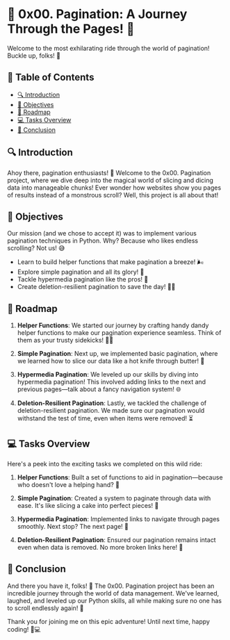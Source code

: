 # 🎉 0x00. Pagination: A Journey Through the Pages! 📜

Welcome to the most exhilarating ride through the world of pagination! Buckle up, folks! 🚀

## 🏁 Table of Contents

- [🔍 Introduction](#-introduction)
- [📖 Objectives](#-objectives)
- [🧭 Roadmap](#-roadmap)
- [💻 Tasks Overview](#-tasks-overview)
- [🎊 Conclusion](#-conclusion)

## 🔍 Introduction

Ahoy there, pagination enthusiasts! 🎊 Welcome to the 0x00. Pagination project, where we dive deep into the magical world of slicing and dicing data into manageable chunks! Ever wonder how websites show you pages of results instead of a monstrous scroll? Well, this project is all about that!

## 📖 Objectives

Our mission (and we chose to accept it) was to implement various pagination techniques in Python. Why? Because who likes endless scrolling? Not us! 😅

- Learn to build helper functions that make pagination a breeze! 🌬️
- Explore simple pagination and all its glory! 🌟
- Tackle hypermedia pagination like the pros! 💪
- Create deletion-resilient pagination to save the day! 🦸‍♂️

## 🧭 Roadmap

1. **Helper Functions**: We started our journey by crafting handy dandy helper functions to make our pagination experience seamless. Think of them as your trusty sidekicks! 🦸‍♀️

2. **Simple Pagination**: Next up, we implemented basic pagination, where we learned how to slice our data like a hot knife through butter! 🧈

3. **Hypermedia Pagination**: We leveled up our skills by diving into hypermedia pagination! This involved adding links to the next and previous pages—talk about a fancy navigation system! 🌐

4. **Deletion-Resilient Pagination**: Lastly, we tackled the challenge of deletion-resilient pagination. We made sure our pagination would withstand the test of time, even when items were removed! ⏳

## 💻 Tasks Overview

Here's a peek into the exciting tasks we completed on this wild ride:

1. **Helper Functions**: Built a set of functions to aid in pagination—because who doesn't love a helping hand? 👐

2. **Simple Pagination**: Created a system to paginate through data with ease. It's like slicing a cake into perfect pieces! 🎂

3. **Hypermedia Pagination**: Implemented links to navigate through pages smoothly. Next stop? The next page! 🚏

4. **Deletion-Resilient Pagination**: Ensured our pagination remains intact even when data is removed. No more broken links here! 🔗

## 🎊 Conclusion

And there you have it, folks! 🎈 The 0x00. Pagination project has been an incredible journey through the world of data management. We've learned, laughed, and leveled up our Python skills, all while making sure no one has to scroll endlessly again! 🙌

Thank you for joining me on this epic adventure! Until next time, happy coding! 🎉💻
